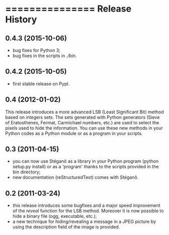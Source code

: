 ===============
Release History
===============

0.4.3 (2015-10-06)
------------------

* bug fixes for Python 3;
* bug fixes in the scripts in *./bin*.

0.4.2 (2015-10-05)
------------------

* first stable release on PypI.

0.4 (2012-01-02)
----------------

This release introduces a more advanced LSB (Least Significant Bit) method
based on integers sets. The sets generated with Python generators
(Sieve of Eratosthenes, Fermat, Carmichael numbers, etc.) are used to select
the pixels used to hide the information. You can use these new methods in your
Python codes as a Python module or as a program in your scripts.

0.3 (2011-04-15)
----------------

* you can now use Stéganô as a library in your Python program
(python setup.py install) or as a 'program' thanks to the scripts provided
in the bin directory;
* new documentation (reStructuredText) comes with Stéganô.

0.2 (2011-03-24)
----------------

* this release introduces some bugfixes and a major speed improvement of the
*reveal* function for the LSB method. Moreover it is now possible to hide a
binary file (ogg, executable, etc.);
* a new technique for hiding/revealing a message in a JPEG picture by using the
description field of the image is provided.
